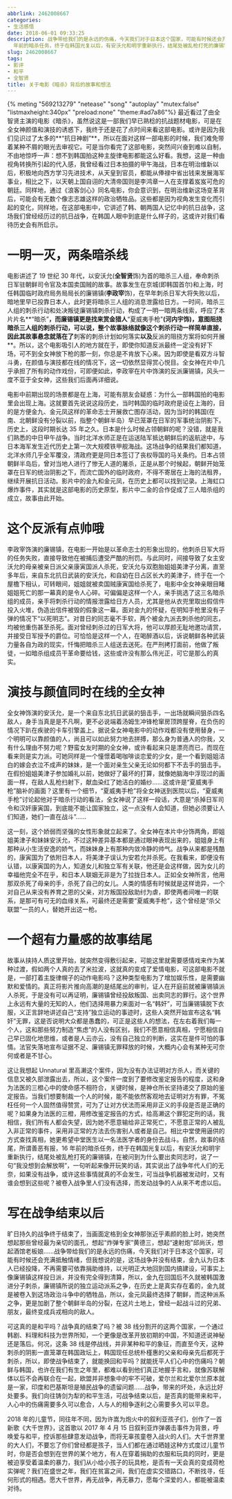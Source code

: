```yaml
---
abbrlink: 2462008667
categories:
- 生活感悟
date: 2018-06-01 09:33:25
description: 战争带给我们的是永远的伤痛，今天我们对于日本这个国家，可能有时候还会充满抵触情绪，但我想说的是，这场战争并没有结束，金九认为日本人已经投降，不再需要可依靠捐助维持，以光明正大地回到国内搞建设，可事实上像廉锡镇这样投日派，并没有完全得到清算，所以，金九在回国后不久就被韩国激进分子刺杀，廉锡镇所说的独立运动派系之争，在历史上是真实存在着的，金九就是被卷入到这场政治斗争中的牺牲品，所以，金元凤最终选择了朝鲜，而这种派系之争，更是加剧了整个朝鲜半岛的分裂，在这片土地上，曾经一起战斗过的兄弟、朋友，最终变成兵戎相向的敌人;自然，故事的结尾，所谓善恶有报，16
  年前的暗杀任务，终于在韩国光复以后，有安沃允和明宇重新执行，结尾处被乱枪打死的廉锡镇，在被问到为什么要出卖同志时，说了一句“我没想到会解放啊”，一句听起来像开玩笑的话，其实说出了战争年代人们的无奈，如果没有战争，或许这些事情就真的不会发生，可当战争机器被发动时，又有谁会想到这些呢;故事发生在京城(即韩国首尔)和上海，时任韩国临时政府局务局局长的廉锡镇(**李政宰**饰)，在早年刺杀日军大将失败以后，暗地里早已投靠日本人，此时更将暗杀三人组的消息泄露给日方
slug: 2462008667
tags:
- 影评
- 和平
- 全智贤
title: 关于电影《暗杀》背后的故事和想法
---
```


{% meting "569213279" "netease" "song" "autoplay" "mutex:false" "listmaxheight:340px" "preload:none" "theme:#ad7a86"%}
最近看过了由全智贤主演的电影《暗杀》，虽然说这是一部我们早已熟稔的抗战题材电影，可是在全女神颜值和演技的诱惑下，我终于还是花了点时间来看这部电影。或许是因为我们见识过了太多的**“抗日神剧”**，所以在面对这样一部电影的时候，我们难免带着某种不屑的眼光去审视它。可是当你看完了这部电影，突然间兴奋到难以自制，不由地惊呼一声：想不到韩国拍这种主旋律电影都能这么好看。我想，这是一种由视角转换所引起的代入感，我曾经看过日本拍摄的甲午海战，日本在明治维新以后，积极地向西方学习先进技术，从天皇到官员，都能从俸禄中省出钱来发展海军事业，相比之下，以天朝上国自诩的大清帝国则是李鸿章一人在支撑着岌岌可危的朝廷。同样地，通过《浪客剑心》同名电影，你会意识到，在明治维新这场变革背后，可能会有无数个像志志雄这样的政治牺牲品。这些都是因为视角发生变化而引起的变化，同样地，在这部电影中，它讲述了韩、朝两国人记忆中的抗日战争，这场我们曾经经历过的抗日战争，在韩国人眼中到底是什么样子的，这或许对我们看待历史会有所启示。

# 一明一灭，两条暗杀线
电影讲述了 19 世纪 30 年代，以安沃允(**全智贤**饰)为首的暗杀三人组，奉命刺杀日军驻朝鲜司令官及本国卖国贼的故事。故事发生在京城(即韩国首尔)和上海，时任韩国临时政府局务局局长的廉锡镇(**李政宰**饰)，在早年刺杀日军大将失败以后，暗地里早已投靠日本人，此时更将暗杀三人组的消息泄露给日方。一时间，暗杀三人组的刺杀行动和处决叛徒廉锡镇刺杀行动，构成了一明一暗两条线索，呼应了本片片名**“暗杀”**，而廉锡镇更是找来赏金猎人**“夏威夷手枪"**(**河内宇**饰)，意图阻挠暗杀三人组的刺杀行动，可以说，整个故事脉络就像这个刺杀行动一样简单直接，因此其故事悬念就落在了**刺客的刺杀计划如何落实**以及**反派的阻挠方案将如何开展**。所以，这个电影吸引人的地方就在于，即使你知道反派最终一定没有好下场，可不到全女神放下枪的那一刻，你总是不肯放下心来。因为即使是看双方斗智斗勇，在颜值与演技都在线的情况下，这一切依然显得赏心悦目。全女神在片中几乎承担了所有的动作戏份，可即便如此，李政宰在片中饰演的反派廉锡镇，风头一度不亚于全女神，这些我们后面再详细说。

电影中前期出现的场景都是在上海，可能有朋友会疑惑：为什么一部韩国拍的电影里会出现上海。这就要首先说说这段历史，当时韩国的临时政府是设在上海的，目的是方便金九、金元凤这样的革命志士开展救亡图存活动，因为当时的韩国(在南、北朝鲜没有分裂以前，指整个朝鲜半岛）早已笼罩在日军的军事统治阴影下。历史上，这段时期长达 35 年之久。日本是什么时候占领朝鲜的呢？没错，就是我们熟悉的中日甲午战争。当时北洋水师正是在运送陆军抵达朝鲜后的返航途中，与日本海军发生近代历史上第一次大规模铁甲舰海战。这场战争的结果我们都知道，北洋水师几乎全军覆没，清政府更是同日本签订了丧权辱国的马关条约。日本占领朝鲜半岛后，曾对当地人进行了惨无人道的屠杀，正是从那个时候起，朝鲜开始笼罩在日军的统治阴影之下，而流亡国外的临时政府，不得不寄居在上海的法租界，继续开展抗日活动。影片中的金九和金元凤，在历史上都可以找到记录。上海虹口爆炸事件，其实就是这部电影的历史原型，影片中二金的合作促成了三人暗杀组的成立，故事由此开始。

# 这个反派有点帅哦
李政宰饰演的廉锡镇，在电影一开始是以革命志士的形象出现的，他刺杀日军大将的任务失败，直接导致他在被捕后遭受严酷的刑罚。与此同时，间接导致了女主安沃允的母亲被亲日派父亲康寅国派人杀死，安沃允与双胞胎姐姐美津子分离，直至多年后，来自东北抗日武装的安沃允，和自幼在日占区长大的美津子，终于在一个屋檐下相认，可转眼间，姐姐就被卖国贼康寅国给杀死了，电影中全女神亲眼目睹姐姐死亡的那一幕真的是令人心碎。可偏偏是这样一个人，亲手挑选了这三名暗杀组的成员，亲手将刺杀行动的情报泄露给日方人员，尤其是他从衣兜里取出假信件投入火堆，伪造出信件被毁的假象这一幕。面对金九的怀疑，在明知手枪里没有子弹的情况下“以死明志"。对昔日的同志毫不手软，两个被金九派去刺杀他的同志，均被他重伤甚至杀死。面对曾经刺杀过的日军大将，他可以厚颜无耻地邀功请赏，并接受日军授予的爵位。可恰恰是这样一个人，在喝醉酒以后，诉说朝鲜各种武装力量各自为政的现实，忏悔把暗杀三人组送去送死。在严刑拷打面前，他做了叛徒，一如暗杀组成员干革命要给钱，这些或许没有那么伟光正，可它是那么的真实。

# 演技与颜值同时在线的全女神
全女神饰演的安沃允，是一个来自东北抗日武装的狙击手，一出场就瞬间狙杀四名敌人，身手当真是是不凡啊，更不必说端着汤姆生冲锋枪窜房顶跨屋脊，在负伤的情况下趴在疾驶的卡车引擎盖上。据说全女神电影中的动作戏都没有使用替身，一个明明可以靠颜值的人，尚且可以如此努力地去拼搏，那么身为普通人的你我，又有什么理由不努力呢？野蛮女友时期的全女神，或许看起来只是漂亮而已，而现在看来则是实力派。可她同样是一个憧憬着喝咖啡谈恋爱的少女，是一个看到姐姐洁白的嫁会衣泣不成声的妹妹，是一个面对亲生父亲无论如何都下不去手的狙击手。在假扮姐姐美津子参加婚礼以前，她做好了最坏的打算，就像她脑海中浮现过的画面一样，在敌人乱枪扫射下，献血染红了她洁白的婚纱……这或许是“夏威夷手枪”脑补的画面？这里有一个细节，“夏威夷手枪”将全女神送到医院以后，“夏威夷手枪”讨论起他对于暗杀行动的看法，全女神说了这样一段话，大意是“杀掉日军司令和汉奸康寅国，到底能不能让国家独立，这一点没有人会知道，但她必须要让人们知道，她们一直在战斗”……

这一刻，这个娇弱而坚强的女性形象就立起来了。全女神在本片中分饰两角，即姐姐美津子和妹妹安沃允，不过这种差异基本都是通过眼神表现出来的，姐姐身上有那种从小生活安逸的娇气，而妹妹身上有那种内敛冷静的帅气。战争从来都是残酷的，康寅国为了依附日本人，将美津子误认为安若允并杀死。在我看来，即便没有认错，以康寅国的为人，知道女儿和独立军有关联，他还是会这样做，因为女儿的幸福他完全不在乎，和日本人联姻无非是为了拉拢日本人。正如全女神所言，他用那双杀死了母亲的手，杀死了自己的女儿。人类的情感有时候就是这样诡异，一个对自己从来没有养育之恩的父亲，对方叛国投敌助纣为虐，即使两者间唯一的联系，是那可有可无的血缘关系，可最终还是需要“夏威夷手枪”，这个曾经是“杀父联盟”一员的人，替她开出这一枪。

# 一个超有力量感的故事结尾
故事从挟持人质这里开始，就突然变得敷衍起来，可能这里就需要感情戏来作为某种过渡，假如两个人真的去了米拉波，这就真的变成了爱情电影，可这部电影不就是，一部打着主旋律幌子的动作电影吗？这种类型电影为了增加娱乐性，是需要幽默和爱情的。真正将影片推向高潮的是结尾出的审判，证人在开庭前就被廉锡镇派人杀死，于是没有可以再证明，廉锡镇曾经投敌叛国、出卖同志的罪行。这个世界上永远有大量的无知的人，他们选择用暴力来面对一名“韩奸”，可当廉锡镇脱下衣服，义正言辞地讲述自己“支持”独立运动的事迹时，这些人突然开始宣布这名“韩奸”无罪，这是否说明大众都是愚蠢的，可正是这些人的想法，在左右着我们每一个人，这和那些努力制造“焦虑”的人没有区别，我们不愿意相信真相，宁愿相信自己早已固化地思维，或者是人云亦云，没有自己独立的判断，这实在是件可怕的事情。法官失落地宣布证据不足、廉锡镇无罪释放的时候，大概内心会有某种无可奈何或者是不甘心。

这让我想起 Unnatural 里高濑这个案件，因为没有办法证明对方杀人，而关键的信息又被久部泄露出去，所以，这个案件一度到了要修改鉴定报告的程度，这和身为法医的三橙心中的使命感不相符合，关键时候，是神仓所长坚持递交了原始的鉴定报告。当我们想要制裁一个人的时候，能不能依然客观地去证明对方有罪，不冤枉任何一个人固然值得赞赏，可为了让对方伏法而采用非正义的手段是否是正确的呢？如果身为法医的三橙，用修改鉴定报告的方式，给高濑这个罪犯定刑的话，我相信，我们所有人都会失望，因为她不愿意输给非正常死亡，不愿意正常的人被乱入非正常的事件，采用非正常的方法去伤害别人或者是自己。相比中堂使用逼供的方式查找真相，她更希望中堂医生以一名法医学者的身份去战斗。自然，故事的结尾，所谓善恶有报，16 年前的暗杀任务，终于在韩国光复以后，有安沃允和明宇重新执行，结尾处被乱枪打死的廉锡镇，在被问到为什么要出卖同志时，说了一句“我没想到会解放啊”，一句听起来像开玩笑的话，其实说出了战争年代人们的无奈，如果没有战争，或许这些事情就真的不会发生，可当战争机器被发动时，又有谁会想到这些呢？被卷入战争里人们没有选择，而发动战争的人从来不考虑以后。

# 写在战争结束以后
旷日持久的战争终于结束了，当画面定格到全女神那张近乎素颜的脸上时，她突然想起那些曾经最为亲切的面孔，想起“炸弹专家”黄德三，想起“速射炮”邱尚沃，想起酒馆老板娘……战争带给我们的是永远的伤痛，今天我们对于日本这个国家，可能有时候还会充满抵触情绪，但我想说的是，这场战争并没有结束，金九认为日本人已经投降，不再需要可依靠捐助维持，以光明正大地回到国内搞建设，可事实上像廉锡镇这样投日派，并没有完全得到清算，所以，金九在回国后不久就被韩国激进分子刺杀，廉锡镇所说的独立运动派系之争，在历史上是真实存在着的，金九就是被卷入到这场政治斗争中的牺牲品，所以，金元凤最终选择了朝鲜，而这种派系之争，更是加剧了整个朝鲜半岛的分裂，在这片土地上，曾经一起战斗过的兄弟、朋友，最终变成兵戎相向的敌人。

可这真的是和平吗？战争真的结束了吗？被 38 线分割开的这两个国家，一个通过韩剧、料理和科技为世界所知，一个更像是改革开放初期的中国，不知道还说神秘还是落后。何况，这条 38 线是停战线，并非某种和平的象征，而直至今天，这种刺杀的阴影一直笼罩在韩国政坛上，韩国现任总统朴槿惠的父亲和母亲先后都死于刺杀，所以，即使战争结束了，就能换回和平吗？就能抚平人们心中的伤痛吗？朝鲜与韩国，也许在我们有生之年里，都难以看到他们真正地握手言和，就像苏联解体以后不会再联合在一起，欧盟并非想象中的牢不可破，爱尔兰和北爱尔兰原本就是一家，印度和巴基斯坦是殖民战争的遗留问题……战争，带来的坏处，永远比好处要多。我们向往铸剑为犁的和平生活，可战争结束以后，是否真的能带来和平，人心中的伤痛需要多久可以愈合，人与人的相争逐利之心需要多久可以平息。

2018 年的儿童节，同往年不同，因为许嵩为炮火中的叙利亚孩子们，创作了一首新歌《大千世界》，这首歌以 2017 年 4 月 15 日叙利亚炸弹袭击事件为背景，呼唤爱与和平，控诉那些肆意发动战争，而将无辜孩童卷入战火的人们。大千世界里的大人们，不要忘了你们曾经都是孩子，当人们都在通过晒娃这种方式度过儿童节时，你是否会想到在世界的某个地方，有人在穿着捐助的衣服和玩具的同时，更是被迫享受着温柔的暴力，我们从小给小孩子的玩具枪，是否有一天会真的变成荷枪实弹呢？我们在盛世之年，我们在贫富之间，我们在虚实交错路口，不断找寻，任何形式的相遇。愿大千世界，再无战争，再无暴力，愿每个深爱的人，都能被温柔对待。